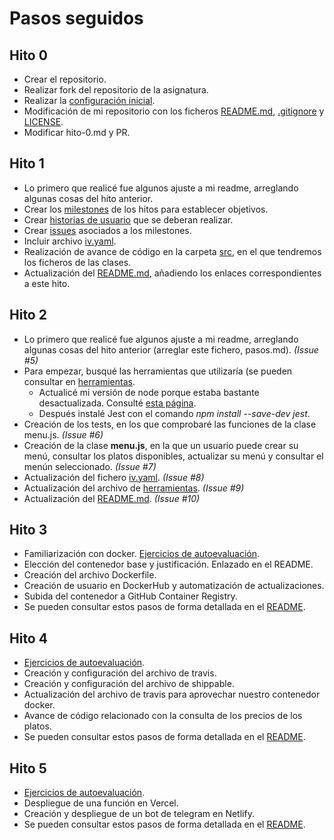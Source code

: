 # Pasos seguidos


## Hito 0

- Crear el repositorio.
- Realizar fork del repositorio de la asignatura.
- Realizar la [configuración inicial](./configuracion_inicial.md).
- Modificación de mi repositorio con los ficheros [README.md](../README.md), [.gitignore](../.gitignore) y [LICENSE](../LICENSE).
- Modificar hito-0.md y PR.

## Hito 1

- Lo primero que realicé fue algunos ajuste a mi readme, arreglando algunas cosas del hito anterior.
- Crear los [milestones](https://github.com/FranToBa/CloudFood/milestones) de los hitos para establecer objetivos.
- Crear [historias de usuario](https://github.com/FranToBa/CloudFood/issues) que se deberan realizar.
- Crear [issues](https://github.com/FranToBa/CloudFood/issues/1) asociados a los milestones.
- Incluir archivo [iv.yaml](../iv.yaml).
- Realización de avance de código en la carpeta [src](../src), en el que tendremos los ficheros de las clases.
- Actualización del [README.md](../README.md), añadiendo los enlaces correspondientes a este hito.

## Hito 2

- Lo primero que realicé fue algunos ajuste a mi readme, arreglando algunas cosas del hito anterior (arreglar este fichero, pasos.md). _(Issue #5)_
- Para empezar, busqué las herramientas que utilizaría (se pueden consultar en [herramientas](./herramientas.md).
	- Actualicé mi versión de node porque estaba bastante desactualizada. Consulté [esta página](https://miracomosehace.com/instalar-actualizar-nodejs-ubuntu/).
	- Después instalé Jest con el comando _npm install --save-dev jest_.
- Creación de los tests, en los que comprobaré las funciones de la clase menu.js. _(Issue #6)_
- Creación de la clase **menu.js**, en la que un usuario puede crear su menú, consultar los platos disponibles, actualizar su menú y consultar el menún seleccionado. _(Issue #7)_
- Actualización del fichero [iv.yaml](../iv.yaml). _(Issue #8)_
- Actualización del archivo de [herramientas](./herramientas.md). _(Issue #9)_
- Actualización del [README.md](../README.md). _(Issue #10)_

## Hito 3

- Familiarización con docker. [Ejercicios de autoevaluación](https://github.com/FranToBa/Autoevaluacion-IV/blob/main/docs/s4.md).
- Elección del contenedor base y justificación. Enlazado en el README.
- Creación del archivo Dockerfile.
- Creación de usuario en DockerHub y automatización de actualizaciones.
- Subida del contenedor a GitHub Container Registry.
- Se pueden consultar estos pasos de forma detallada en el [README](../README.md).

## Hito 4

- [Ejercicios de autoevaluación](https://github.com/FranToBa/Autoevaluacion-IV/blob/main/docs/s6.md).
- Creación y configuración del archivo de travis.
- Creación y configuración del archivo de shippable.
- Actualización del archivo de travis para aprovechar nuestro contenedor docker.
- Avance de código relacionado con la consulta de los precios de los platos.
- Se pueden consultar estos pasos de forma detallada en el [README](../README.md).

## Hito 5

- [Ejercicios de autoevaluación](https://github.com/FranToBa/Autoevaluacion-IV/blob/main/docs/s8.md).
- Despliegue de una función en Vercel. 
- Creación y despliegue de un bot de telegram en Netlify.
- Se pueden consultar estos pasos de forma detallada en el [README](../README.md).




